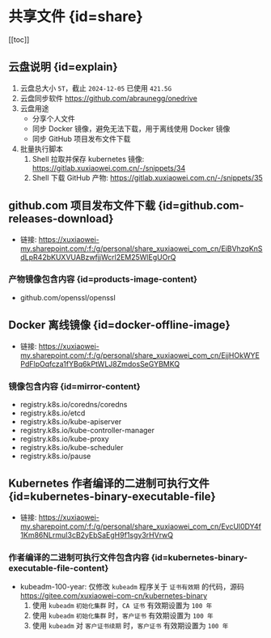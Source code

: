 # 共享文件 {id=share}

[[toc]]

## 云盘说明 {id=explain}

1. 云盘总大小 `5T`，截止 `2024-12-05` 已使用 `421.5G`
2. 云盘同步软件 https://github.com/abraunegg/onedrive
3. 云盘用途
    - 分享个人文件
    - 同步 Docker 镜像，避免无法下载，用于离线使用 Docker 镜像
    - 同步 GitHub 项目发布文件下载
4. 批量执行脚本
    1. Shell 拉取并保存 kubernetes 镜像: https://gitlab.xuxiaowei.com.cn/-/snippets/34
    2. Shell 下载 GitHub 产物: https://gitlab.xuxiaowei.com.cn/-/snippets/35

## github.com 项目发布文件下载 {id=github.com-releases-download}

- 链接:
  https://xuxiaowei-my.sharepoint.com/:f:/g/personal/share_xuxiaowei_com_cn/EiBVhzqKnSdLpR42bKUXVUABzwfjjWcrl2EM25WlEgUOrQ

### 产物镜像包含内容 {id=products-image-content}

- github.com/openssl/openssl

## Docker 离线镜像 {id=docker-offline-image}

- 链接:
  https://xuxiaowei-my.sharepoint.com/:f:/g/personal/share_xuxiaowei_com_cn/EjjHOkWYEPdFlpOqfcza1fYBq6kPtWLJ8ZmdosSeGYBMKQ

### 镜像包含内容 {id=mirror-content}

- registry.k8s.io/coredns/coredns
- registry.k8s.io/etcd
- registry.k8s.io/kube-apiserver
- registry.k8s.io/kube-controller-manager
- registry.k8s.io/kube-proxy
- registry.k8s.io/kube-scheduler
- registry.k8s.io/pause

## Kubernetes 作者编译的二进制可执行文件 {id=kubernetes-binary-executable-file}

- 链接:
  https://xuxiaowei-my.sharepoint.com/:f:/g/personal/share_xuxiaowei_com_cn/EvcUl0DY4f1Km86NLrmuI3cB2yEbSaEgH9f1sgy3rHVrwQ

### 作者编译的二进制可执行文件包含内容 {id=kubernetes-binary-executable-file-content}

- kubeadm-100-year: 仅修改 `kubeadm` 程序关于 `证书有效期` 的代码，源码 https://gitee.com/xuxiaowei-com-cn/kubernetes-binary
    1. 使用 `kubeadm` `初始化集群` 时，`CA 证书` 有效期设置为 `100 年`
    2. 使用 `kubeadm` `初始化集群` 时，`客户证书` 有效期设置为 `100 年`
    3. 使用 `kubeadm` 对 `客户证书续期` 时，`客户证书` 有效期设置为 `100 年`
